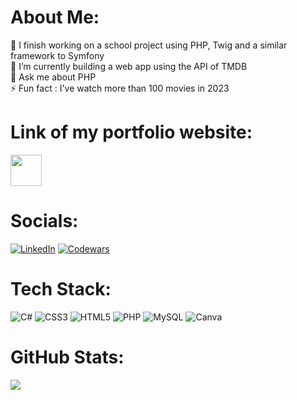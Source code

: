 #  About Me:
🔭 I finish working on a school project using PHP, Twig and a similar framework to Symfony<br>🌱 I’m currently building a web app using the API of TMDB<br>💬 Ask me about PHP<br>⚡ Fun fact : I've watch more than 100 movies in 2023

# Link of my portfolio website:
<a href="https://alek-mikolajek.netlify.app"><img src="https://github.com/alekmik/alekmik/assets/90455479/5cc65e9b-8c87-4cce-8156-22f464735964" width="50px"></a>
<!-- 🌐 https://alek-mikolajek.netlify.app -->

#  Socials:
[![LinkedIn](https://img.shields.io/badge/LinkedIn-%230077B5.svg?logo=linkedin&logoColor=white)](https://linkedin.com/in/alekmikolajek) [![Codewars](https://www.codewars.com/users/alekmik/badges/micro)](https://www.codewars.com/users/alekmik)


#  Tech Stack:
![C#](https://img.shields.io/badge/c%23-%23239120.svg?style=for-the-badge&logo=c-sharp&logoColor=white) ![CSS3](https://img.shields.io/badge/css3-%231572B6.svg?style=for-the-badge&logo=css3&logoColor=white) ![HTML5](https://img.shields.io/badge/html5-%23E34F26.svg?style=for-the-badge&logo=html5&logoColor=white) ![PHP](https://img.shields.io/badge/php-%23777BB4.svg?style=for-the-badge&logo=php&logoColor=white) ![MySQL](https://img.shields.io/badge/mysql-%2300000f.svg?style=for-the-badge&logo=mysql&logoColor=white) ![Canva](https://img.shields.io/badge/Canva-%2300C4CC.svg?style=for-the-badge&logo=Canva&logoColor=white)


 #  GitHub Stats:
 ![](https://github-readme-stats.vercel.app/api/top-langs/?username=alekmik&theme=dark&hide_border=false&include_all_commits=false&count_private=false&layout=compact)


<!-- Proudly created with GPRM ( https://gprm.itsvg.in )  -->
